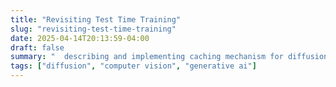 ```yaml
---
title: "Revisiting Test Time Training"
slug: "revisiting-test-time-training"
date: 2025-04-14T20:13:59-04:00
draft: false
summary: "  describing and implementing caching mechanism for diffusion models"
tags: ["diffusion", "computer vision", "generative ai"]
---
```


